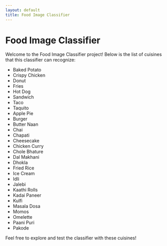 ```yaml
---
layout: default
title: Food Image Classifier
---
```


# Food Image Classifier

Welcome to the Food Image Classifier project! Below is the list of cuisines that this classifier can recognize:

- Baked Potato
- Crispy Chicken
- Donut
- Fries
- Hot Dog
- Sandwich
- Taco
- Taquito
- Apple Pie
- Burger
- Butter Naan
- Chai
- Chapati
- Cheesecake
- Chicken Curry
- Chole Bhature
- Dal Makhani
- Dhokla
- Fried Rice
- Ice Cream
- Idli
- Jalebi
- Kaathi Rolls
- Kadai Paneer
- Kulfi
- Masala Dosa
- Momos
- Omelette
- Paani Puri
- Pakode

Feel free to explore and test the classifier with these cuisines!
